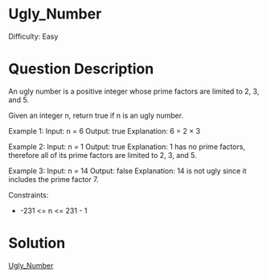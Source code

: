 
# Ugly_Number

Difficulty: Easy

# Question Description

An ugly number is a positive integer whose prime factors are limited to 2, 3, and 5.

Given an integer n, return true if n is an ugly number.

Example 1:
Input: n = 6
Output: true
Explanation: 6 = 2 × 3

Example 2:
Input: n = 1
Output: true
Explanation: 1 has no prime factors, therefore all of its prime factors are limited to 2, 3, and 5.

Example 3:
Input: n = 14
Output: false
Explanation: 14 is not ugly since it includes the prime factor 7.

Constraints:

- -231 <= n <= 231 - 1

# Solution

[Ugly_Number]([263]Ugly_Number.py)

    